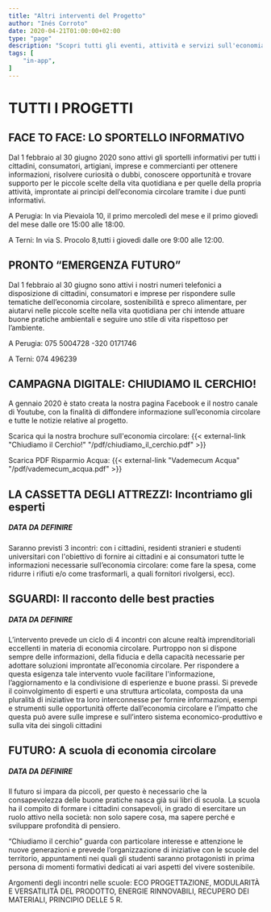```yaml
---
title: "Altri interventi del Progetto"
author: "Inés Corroto"
date: 2020-04-21T01:00:00+02:00
type: "page"
description: "Scopri tutti gli eventi, attività e servizi sull'economia circolare in Umbria"
tags: [
    "in-app",
]
---
```

# TUTTI I PROGETTI

## FACE TO FACE: LO SPORTELLO INFORMATIVO

Dal 1 febbraio al 30 giugno 2020 sono attivi gli sportelli informativi per tutti i cittadini, consumatori,
artigiani, imprese e commercianti per ottenere informazioni, risolvere curiosità o dubbi, 
conoscere opportunità e trovare supporto per le piccole scelte della vita quotidiana e per quelle
della propria attività, improntate ai principi dell’economia circolare tramite i due punti informativi.

A Perugia:
In via Pievaiola 10, il primo mercoledì del mese e il primo giovedì del mese dalle  ore 15:00 alle 18:00.

A Terni: In via S. Procolo 8,tutti i giovedì dalle ore 9:00 alle 12:00.

## PRONTO “EMERGENZA FUTURO”

Dal 1 febbraio al 30 giugno sono attivi i nostri numeri telefonici a disposizione di cittadini, 
consumatori e imprese per rispondere sulle tematiche dell’economia circolare, sostenibilità e spreco alimentare,
per aiutarvi nelle piccole scelte nella vita quotidiana per chi intende attuare buone pratiche ambientali e
seguire uno stile di vita rispettoso per l’ambiente.

A Perugia: 075 5004728 -320 0171746

A Terni:  074 496239

## CAMPAGNA DIGITALE: CHIUDIAMO IL CERCHIO!

A gennaio 2020 è stato creata la nostra pagina Facebook e il nostro canale di Youtube, 
con la finalità di diffondere informazione sull’economia circolare e tutte le notizie relative al progetto.

Scarica qui la nostra brochure sull'economia circolare: 
{{< external-link "Chiudiamo il Cerchio!" "/pdf/chiudiamo_il_cerchio.pdf" >}}

Scarica PDF Risparmio Acqua:
{{< external-link "Vademecum Acqua" "/pdf/vademecum_acqua.pdf" >}}

## LA CASSETTA DEGLI ATTREZZI: Incontriamo gli esperti 

##### DATA DA DEFINIRE

Saranno previsti 3 incontri: con i cittadini, residenti stranieri e studenti universitari
con l'obiettivo di fornire ai cittadini e ai consumatori tutte le informazioni necessarie 
sull’economia circolare: come fare la spesa, come ridurre i rifiuti e/o come trasformarli, 
a quali fornitori rivolgersi, ecc).

## SGUARDI: Il racconto delle best practies

##### DATA DA DEFINIRE

L’intervento prevede un ciclo di 4 incontri con alcune realtà imprenditoriali 
eccellenti in materia di economia circolare.
Purtroppo non si dispone sempre delle informazioni, 
della fiducia e della capacità necessarie per adottare soluzioni improntate all’economia circolare.
Per rispondere a questa esigenza tale intervento vuole facilitare l'informazione, l’aggiornamento e la condivisione di esperienze e buone prassi.
Si prevede il coinvolgimento di esperti e una struttura articolata,
composta da una pluralità di iniziative tra loro interconnesse per fornire informazioni, 
esempi e strumenti sulle opportunità offerte dall’economia circolare e l’impatto che questa può avere
sulle imprese e sull’intero sistema economico-produttivo e sulla vita dei singoli cittadini

## FUTURO: A scuola di economia circolare

##### DATA DA DEFINIRE

Il futuro si impara da piccoli, per questo è necessario che la consapevolezza delle buone pratiche 
nasca già sui libri di scuola. La scuola ha il compito di formare i cittadini consapevoli,
in grado di esercitare un ruolo attivo nella società: non solo sapere cosa, 
ma sapere perché e sviluppare profondità di pensiero. 

“Chiudiamo il cerchio” guarda con particolare interesse e attenzione le nuove generazioni e prevede l’organizzazione
di iniziative con le scuole del territorio, appuntamenti nei quali gli studenti saranno protagonisti in prima persona di momenti formativi dedicati ai vari aspetti del vivere sostenibile.

Argomenti degli incontri nelle scuole: ECO PROGETTAZIONE, MODULARITÀ E VERSATILITÀ DEL PRODOTTO, 
ENERGIE RINNOVABILI, RECUPERO DEI MATERIALI, PRINCIPIO DELLE 5 R.

